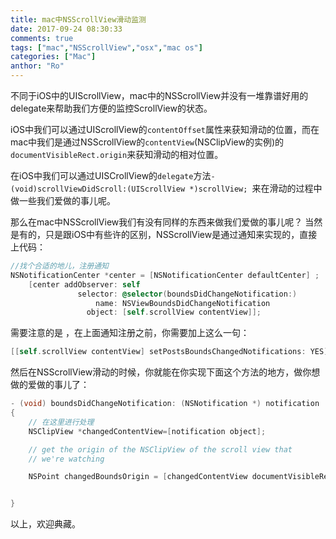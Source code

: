 ```yaml
---
title: mac中NSScrollView滑动监测
date: 2017-09-24 08:30:33
comments: true
tags: ["mac","NSScrollView","osx","mac os"]
categories: ["Mac"]
anthor: "Ro"
---
```


不同于iOS中的UIScrollView，mac中的NSScrollView并没有一堆靠谱好用的delegate来帮助我们方便的监控ScrollView的状态。

iOS中我们可以通过UIScrollView的`contentOffset`属性来获知滑动的位置，而在mac中我们是通过NSScrollView的`contentView`(NSClipView的实例)的`documentVisibleRect.origin`来获知滑动的相对位置。

<!-- more -->

在iOS中我们可以通过UISCrollView的`delegate`方法`- (void)scrollViewDidScroll:(UIScrollView *)scrollView; `来在滑动的过程中做一些我们爱做的事儿呢。

那么在mac中NSScrollView我们有没有同样的东西来做我们爱做的事儿呢？
当然是有的，只是跟iOS中有些许的区别，NSScrollView是通过通知来实现的，直接上代码：

``` mm
//找个合适的地儿，注册通知
NSNotificationCenter *center = [NSNotificationCenter defaultCenter] ;
    [center addObserver: self
               selector: @selector(boundsDidChangeNotification:)
                   name: NSViewBoundsDidChangeNotification
                 object: [self.scrollView contentView]];
```

需要注意的是 ，在上面通知注册之前，你需要加上这么一句：

``` mm
[[self.scrollView contentView] setPostsBoundsChangedNotifications: YES];
```

然后在NSScrollView滑动的时候，你就能在你实现下面这个方法的地方，做你想做的爱做的事儿了：

``` mm
- (void) boundsDidChangeNotification: (NSNotification *) notification
{
    // 在这里进行处理
    NSClipView *changedContentView=[notification object];

    // get the origin of the NSClipView of the scroll view that
    // we're watching

    NSPoint changedBoundsOrigin = [changedContentView documentVisibleRect].origin;


}
```

以上，欢迎典藏。
